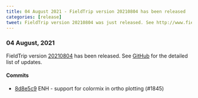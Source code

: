 ```yaml
---
title: 04 August 2021 - FieldTrip version 20210804 has been released
categories: [release]
tweet: FieldTrip version 20210804 was just released. See http://www.fieldtriptoolbox.org/#04-august-2021
---
```


### 04 August, 2021

FieldTrip version [20210804](http://github.com/fieldtrip/fieldtrip/releases/tag/20210804) has been released.
See [GitHub](https://github.com/fieldtrip/fieldtrip/compare/20210730...20210804) for the detailed list of updates.

#### Commits

- [8d8e5c9](http://github.com/fieldtrip/fieldtrip/commit/8d8e5c9) ENH - support for colormix in ortho plotting (#1845)
